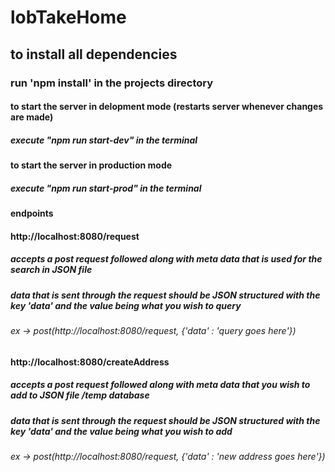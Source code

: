 # lobTakeHome

## to install all dependencies
### run 'npm install' in the projects directory

#### to start the server in delopment mode (restarts server whenever changes are made)
##### execute "npm run start-dev" in the terminal
#### to start the server in production mode
##### execute "npm run start-prod" in the terminal

#### endpoints
#### http://localhost:8080/request

##### accepts a post request followed along with meta data that is used for the search in JSON file
##### data that is sent through the request should be JSON structured with the key 'data' and the value being what you wish to query

###### ex -> post(http://localhost:8080/request, {'data' : 'query goes here'})

#### http://localhost:8080/createAddress

##### accepts a post request followed along with meta data that you wish to add to JSON file /temp database
##### data that is sent through the request should be JSON structured with the key 'data' and the value being what you wish to add

###### ex -> post(http://localhost:8080/request, {'data' : 'new address goes here'})


